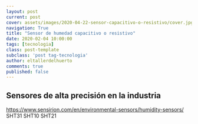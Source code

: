 ```yaml
---
layout: post
current: post
cover: assets/images/2020-04-22-sensor-capacitivo-o-resistivo/cover.jpg
navigation: True
title: "Sensor de humedad capacitivo o resistivo"
date: 2020-02-04 10:00:00
tags: [tecnologia]
class: post-template
subclass: 'post tag-tecnologia'
author: eltallerdelhuerto
comments: true
published: false
---
```


## Sensores de alta precisión en la industria
https://www.sensirion.com/en/environmental-sensors/humidity-sensors/
SHT31
SHT10
SHT21